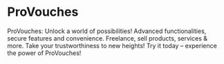 # ProVouches
ProVouches: Unlock a world of possibilities! Advanced functionalities, secure features and convenience. Freelance, sell products, services &amp; more. Take your trustworthiness to new heights! Try it today – experience the power of ProVouches!
